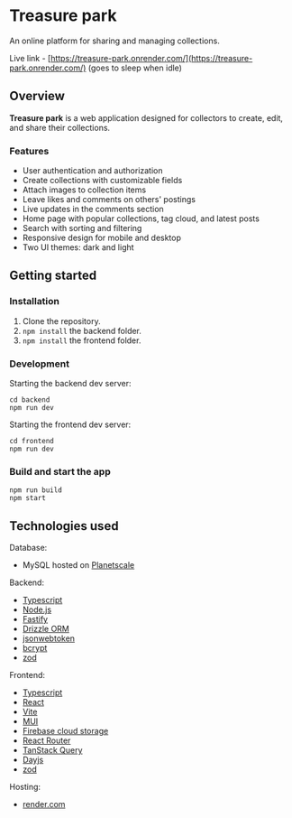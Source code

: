 # Treasure park

An online platform for sharing and managing collections.

Live link - [https://treasure-park.onrender.com/](https://treasure-park.onrender.com/)
(goes to sleep when idle)

## Overview

**Treasure park** is a web application designed for collectors to create, edit, and share their collections.

### Features

- User authentication and authorization
- Create collections with customizable fields
- Attach images to collection items
- Leave likes and comments on others' postings
- Live updates in the comments section
- Home page with popular collections, tag cloud, and latest posts
- Search with sorting and filtering
- Responsive design for mobile and desktop
- Two UI themes: dark and light

## Getting started

### Installation

1. Clone the repository.
2. `npm install` the backend folder.
3. `npm install` the frontend folder.

### Development

Starting the backend dev server:
```
cd backend
npm run dev
```

Starting the frontend dev server:
```
cd frontend
npm run dev
```

### Build and start the app
```
npm run build
npm start
```

## Technologies used

Database: 
- MySQL hosted on [Planetscale](https://planetscale.com/)

Backend:
- [Typescript](https://www.typescriptlang.org/)
- [Node.js](https://nodejs.org/)
- [Fastify](https://fastify.dev/)
- [Drizzle ORM](https://orm.drizzle.team/)
- [jsonwebtoken](https://www.npmjs.com/package/jsonwebtoken)
- [bcrypt](https://www.npmjs.com/package/bcrypt)
- [zod](https://zod.dev/)

Frontend:
- [Typescript](https://www.typescriptlang.org/)
- [React](https://react.dev/)
- [Vite](https://vitejs.dev/)
- [MUI](https://mui.com/)
- [Firebase cloud storage](https://firebase.google.com/)
- [React Router](https://reactrouter.com/en/main)
- [TanStack Query](https://tanstack.com/query/latest)
- [Dayjs](https://day.js.org/)
- [zod](https://zod.dev/)

Hosting:
- [render.com](https://render.com/)
